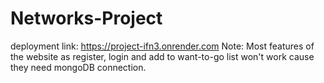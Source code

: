 # Networks-Project
deployment link: https://project-ifn3.onrender.com
Note: Most features of the website as register, login and add to want-to-go list won't work cause they need mongoDB connection.
